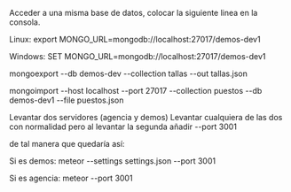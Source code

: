 Acceder a una misma base de datos, colocar la siguiente linea en la consola.

  Linux:
  export MONGO_URL=mongodb://localhost:27017/demos-dev1

  Windows:
  SET MONGO_URL=mongodb://localhost:27017/demos-dev1

  mongoexport --db demos-dev --collection tallas --out tallas.json

  mongoimport --host localhost --port 27017 --collection puestos --db demos-dev1 --file puestos.json


  Levantar dos servidores (agencia y demos)
  Levantar cualquiera de las dos con normalidad pero
  al levantar la segunda añadir --port 3001

  de tal manera que quedaría así:

  Si es demos:
  meteor --settings settings.json --port 3001

  Si es agencia:
  meteor --port 3001
